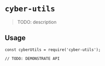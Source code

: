 # `cyber-utils`

> TODO: description

## Usage

```
const cyberUtils = require('cyber-utils');

// TODO: DEMONSTRATE API
```
